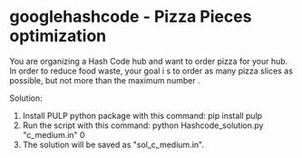 # googlehashcode - Pizza Pieces optimization

You are organizing a Hash Code hub and want to order pizza for your hub.
In order to reduce food waste, your goal i s to order as many pizza slices as possible, but not more than the
maximum number .

Solution:
1. Install PULP python package with this command: pip install pulp
2. Run the script with this command: python Hashcode_solution.py "c_medium.in" 0
3. The solution will be saved as "sol_c_medium.in".
